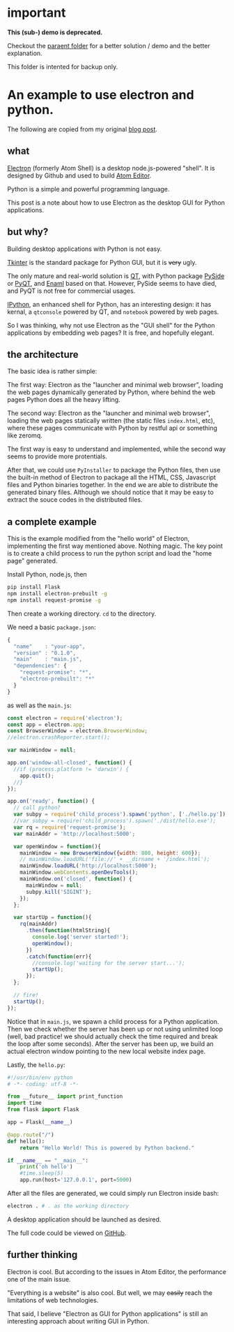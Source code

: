 # important

**This (sub-) demo is deprecated.**

Checkout the [paraent folder](../) for a better solution / demo and the better explanation.

This folder is intented for backup only.

# An example to use electron and python.

The following are copied from my original [blog post](https://www.fyears.org/2015/06/electron-as-gui-of-python-apps.html).

## what

[Electron](http://electron.atom.io/) (formerly Atom Shell) is a desktop node.js-powered "shell". It is designed by Github and used to build [Atom Editor](https://atom.io/).

Python is a simple and powerful programming language.

This post is a note about how to use Electron as the desktop GUI for Python applications.

## but why?

Building desktop applications with Python is not easy.

[Tkinter](https://wiki.python.org/moin/TkInter) is the standard package for Python GUI, but it is ~~very~~ ugly.

The only mature and real-world solution is [QT](http://www.qt.io/developers/), with Python package [PySide](https://wiki.qt.io/Category:LanguageBindings::PySide) or [PyQT](http://www.riverbankcomputing.co.uk/software/pyqt/intro), and [Enaml](https://github.com/nucleic/enaml) based on that. However, PySide seems to have died, and PyQT is not free for commercial usages.

[IPython](http://ipython.org/), an enhanced shell for Python, has an interesting design: it has kernal, a `qtconsole` powered by QT, and `notebook` powered by web pages.

So I was thinking, why not use Electron as the "GUI shell" for the Python applications by embedding web pages? It is free, and hopefully elegant.

## the architecture

The basic idea is rather simple:

The first way: Electron as the "launcher and minimal web browser", loading the web pages dynamically generated by Python, where behind the web pages Python does all the heavy lifting.

The second way: Electron as the "launcher and minimal web browser", loading the web pages statically written (the static files `index.html`, etc), where these pages communicate with Python by restful api or something like zeromq.

The first way is easy to understand and implemented, while the second way seems to provide more protentials.

After that, we could use `PyInstaller` to package the Python files, then use the built-in method of Electron to package all the HTML, CSS, Javascript files and Python binaries together. In the end we are able to distribute the generated binary files. Although we should notice that it may be easy to extract the souce codes in the distributed files.

## a complete example

This is the example modified from the "hello world" of Electron, implementing the first way mentioned above. Nothing magic. The key point is to create a child process to run the python script and load the "home page" generated.

Install Python, node.js, then

```bash
pip install Flask
npm install electron-prebuilt -g
npm install request-promise -g
```

Then create a working directory. `cd` to the directory.

We need a basic `package.json`:

```js
{
  "name"    : "your-app",
  "version" : "0.1.0",
  "main"    : "main.js",
  "dependencies": {
    "request-promise": "*",
    "electron-prebuilt": "*"
  }
}
```

as well as the `main.js`:

```js
const electron = require('electron');
const app = electron.app;
const BrowserWindow = electron.BrowserWindow;
//electron.crashReporter.start();

var mainWindow = null;

app.on('window-all-closed', function() {
  //if (process.platform != 'darwin') {
    app.quit();
  //}
});

app.on('ready', function() {
  // call python?
  var subpy = require('child_process').spawn('python', ['./hello.py']);
  //var subpy = require('child_process').spawn('./dist/hello.exe');
  var rq = require('request-promise');
  var mainAddr = 'http://localhost:5000';

  var openWindow = function(){
    mainWindow = new BrowserWindow({width: 800, height: 600});
    // mainWindow.loadURL('file://' + __dirname + '/index.html');
    mainWindow.loadURL('http://localhost:5000');
    mainWindow.webContents.openDevTools();
    mainWindow.on('closed', function() {
      mainWindow = null;
      subpy.kill('SIGINT');
    });
  };

  var startUp = function(){
    rq(mainAddr)
      .then(function(htmlString){
        console.log('server started!');
        openWindow();
      })
      .catch(function(err){
        //console.log('waiting for the server start...');
        startUp();
      });
  };

  // fire!
  startUp();
});
```

Notice that in `main.js`, we spawn a child process for a Python application. Then we check whether the server has been up or not using unlimited loop (well, bad practice! we should actually check the time required and break the loop after some seconds). After the server has been up, we build an actual electron window pointing to the new local website index page.

Lastly, the `hello.py`:

```python
#!/usr/bin/env python
# -*- coding: utf-8 -*-

from __future__ import print_function
import time
from flask import Flask

app = Flask(__name__)

@app.route("/")
def hello():
    return "Hello World! This is powered by Python backend."

if __name__ == "__main__":
    print('oh hello')
    #time.sleep(5)
    app.run(host='127.0.0.1', port=5000)
```

After all the files are generated, we could simply run Electron inside bash:

```bash
electron . # . as the working directory
```

A desktop application should be launched as desired.

The full code could be viewed on [GitHub](https://github.com/fyears/electron-python-example).

## further thinking

Electron is cool. But according to the issues in Atom Editor, the performance one of the main issue.

"Everything is a website" is also cool. But well, we may ~~easily~~ reach the limitations of web technologies.

That said, I believe "Electron as GUI for Python applications" is still an interesting approach about writing GUI in Python.

